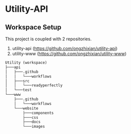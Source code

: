 # Utility-API

## Workspace Setup

This project is coupled with 2 repositories.

1.  utility-api (https://github.com/ongzhixian/utility-api)
2.  utility-www (https://github.com/ongzhixian/utility-www)

```txt
Utility (workspace)
├───api
│   ├───.github
│   │   └───workflows
│   ├───src
│   │   └───readyperfectly
│   └───test
└───www
    ├───.github
    │   └───workflows
    └───website
        ├───components
        ├───css
        ├───docs
        └───images
```